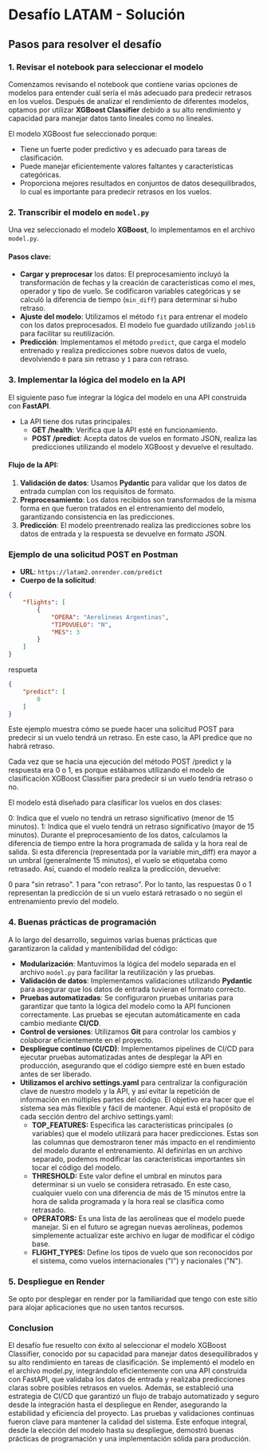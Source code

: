 # Desafío LATAM - Solución

## Pasos para resolver el desafío

### 1. Revisar el notebook para seleccionar el modelo
Comenzamos revisando el notebook que contiene varias opciones de modelos para entender cuál sería el más adecuado para predecir retrasos en los vuelos. Después de analizar el rendimiento de diferentes modelos, optamos por utilizar **XGBoost Classifier** debido a su alto rendimiento y capacidad para manejar datos tanto lineales como no lineales.

El modelo XGBoost fue seleccionado porque:
- Tiene un fuerte poder predictivo y es adecuado para tareas de clasificación.
- Puede manejar eficientemente valores faltantes y características categóricas.
- Proporciona mejores resultados en conjuntos de datos desequilibrados, lo cual es importante para predecir retrasos en los vuelos.

### 2. Transcribir el modelo en `model.py`
Una vez seleccionado el modelo **XGBoost**, lo implementamos en el archivo `model.py`.

#### Pasos clave:
- **Cargar y preprocesar** los datos: El preprocesamiento incluyó la transformación de fechas y la creación de características como el mes, operador y tipo de vuelo. Se codificaron variables categóricas y se calculó la diferencia de tiempo (`min_diff`) para determinar si hubo retraso.
- **Ajuste del modelo**: Utilizamos el método `fit` para entrenar el modelo con los datos preprocesados. El modelo fue guardado utilizando `joblib` para facilitar su reutilización.
- **Predicción**: Implementamos el método `predict`, que carga el modelo entrenado y realiza predicciones sobre nuevos datos de vuelo, devolviendo `0` para sin retraso y `1` para con retraso.

### 3. Implementar la lógica del modelo en la API
El siguiente paso fue integrar la lógica del modelo en una API construida con **FastAPI**.

- La API tiene dos rutas principales:
  - **GET /health**: Verifica que la API esté en funcionamiento.
  - **POST /predict**: Acepta datos de vuelos en formato JSON, realiza las predicciones utilizando el modelo XGBoost y devuelve el resultado.

#### Flujo de la API:
1. **Validación de datos**: Usamos **Pydantic** para validar que los datos de entrada cumplan con los requisitos de formato.
2. **Preprocesamiento**: Los datos recibidos son transformados de la misma forma en que fueron tratados en el entrenamiento del modelo, garantizando consistencia en las predicciones.
3. **Predicción**: El modelo preentrenado realiza las predicciones sobre los datos de entrada y la respuesta se devuelve en formato JSON.

### Ejemplo de una solicitud POST en Postman

- **URL**: `https://latam2.onrender.com/predict`
- **Cuerpo de la solicitud**:

```json
{
    "flights": [
        {
            "OPERA": "Aerolineas Argentinas",
            "TIPOVUELO": "N",
            "MES": 3
        }
    ]
}
```
respueta
```json
{
    "predict": [
        0
    ]
}
```
Este ejemplo muestra cómo se puede hacer una solicitud POST para predecir si un vuelo tendrá un retraso. En este caso, la API predice que no habrá retraso.

Cada vez que se hacía una ejecución del método POST /predict y la respuesta era 0 o 1, es porque estábamos utilizando el modelo de clasificación XGBoost Classifier para predecir si un vuelo tendría retraso o no.

El modelo está diseñado para clasificar los vuelos en dos clases:

0: Indica que el vuelo no tendrá un retraso significativo (menor de 15 minutos).
1: Indica que el vuelo tendrá un retraso significativo (mayor de 15 minutos).
Durante el preprocesamiento de los datos, calculamos la diferencia de tiempo entre la hora programada de salida y la hora real de salida. Si esta diferencia (representada por la variable min_diff) era mayor a un umbral (generalmente 15 minutos), el vuelo se etiquetaba como retrasado. Así, cuando el modelo realiza la predicción, devuelve:

0 para "sin retraso".
1 para "con retraso".
Por lo tanto, las respuestas 0 o 1 representan la predicción de si un vuelo estará retrasado o no según el entrenamiento previo del modelo.

### 4. Buenas prácticas de programación
A lo largo del desarrollo, seguimos varias buenas prácticas que garantizaron la calidad y mantenibilidad del código:

- **Modularización**: Mantuvimos la lógica del modelo separada en el archivo `model.py` para facilitar la reutilización y las pruebas.
- **Validación de datos**: Implementamos validaciones utilizando **Pydantic** para asegurar que los datos de entrada tuvieran el formato correcto.
- **Pruebas automatizadas**: Se configuraron pruebas unitarias para garantizar que tanto la lógica del modelo como la API funcionen correctamente. Las pruebas se ejecutan automáticamente en cada cambio mediante **CI/CD**.
- **Control de versiones**: Utilizamos **Git** para controlar los cambios y colaborar eficientemente en el proyecto.
- **Despliegue continuo (CI/CD)**: Implementamos pipelines de CI/CD para ejecutar pruebas automatizadas antes de desplegar la API en producción, asegurando que el código siempre esté en buen estado antes de ser liberado.
- **Utilizamos el archivo settings.yaml** para centralizar la configuración clave de nuestro modelo y la API, y así evitar la repetición de información en múltiples partes del código. El objetivo era hacer que el sistema sea más flexible y fácil de mantener.
    Aquí está el propósito de cada sección dentro del archivo settings.yaml:
    - **TOP_FEATURES:** Especifica las características principales (o variables) que el modelo utilizará para hacer predicciones. Estas son las columnas que demostraron tener más impacto en el rendimiento del modelo durante el entrenamiento. Al definirlas en un archivo separado, podemos modificar las características importantes sin tocar el código del modelo.
    - **THRESHOLD:** Este valor define el umbral en minutos para determinar si un vuelo se considera retrasado. En este caso, cualquier vuelo con una diferencia de más de 15 minutos entre la hora de salida programada y la hora real se clasifica como retrasado.
    - **OPERATORS:** Es una lista de las aerolíneas que el modelo puede manejar. Si en el futuro se agregan nuevas aerolíneas, podemos simplemente actualizar este archivo en lugar de modificar el código base.
    - **FLIGHT_TYPES:** Define los tipos de vuelo que son reconocidos por el sistema, como vuelos internacionales ("I") y nacionales ("N").

### 5. Despliegue en Render
Se opto por desplegar en render por la familiaridad que tengo con este sitio para alojar aplicaciones que no usen tantos recursos.

### Conclusion
El desafío fue resuelto con éxito al seleccionar el modelo XGBoost Classifier, conocido por su capacidad para manejar datos desequilibrados y su alto rendimiento en tareas de clasificación. Se implementó el modelo en el archivo model.py, integrándolo eficientemente con una API construida con FastAPI, que validaba los datos de entrada y realizaba predicciones claras sobre posibles retrasos en vuelos.
Además, se estableció una estrategia de CI/CD que garantizó un flujo de trabajo automatizado y seguro desde la integración hasta el despliegue en Render, asegurando la estabilidad y eficiencia del proyecto. Las pruebas y validaciones continuas fueron clave para mantener la calidad del sistema.
Este enfoque integral, desde la elección del modelo hasta su despliegue, demostró buenas prácticas de programación y una implementación sólida para producción.
